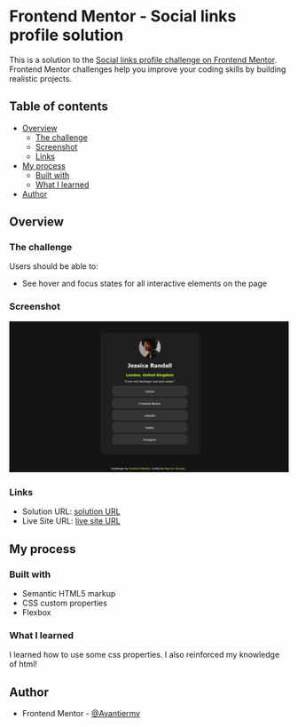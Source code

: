 # Frontend Mentor - Social links profile solution

This is a solution to the [Social links profile challenge on Frontend Mentor](https://www.frontendmentor.io/challenges/social-links-profile-UG32l9m6dQ). Frontend Mentor challenges help you improve your coding skills by building realistic projects. 

## Table of contents

- [Overview](#overview)
  - [The challenge](#the-challenge)
  - [Screenshot](#screenshot)
  - [Links](#links)
- [My process](#my-process)
  - [Built with](#built-with)
  - [What I learned](#what-i-learned)
- [Author](#author)


## Overview

### The challenge

Users should be able to:

- See hover and focus states for all interactive elements on the page

### Screenshot

![](./Web%20capture_5-2-2024_142747_.jpeg)

### Links

- Solution URL: [solution URL](https://github.com/Avantiermv/social-links-profile-main-challenge)
- Live Site URL: [live site URL](https://avantiermv.github.io/social-links-profile-main-challenge/)

## My process

### Built with

- Semantic HTML5 markup
- CSS custom properties
- Flexbox

### What I learned

I learned how to use some css properties. I also reinforced my knowledge of html!

## Author

- Frontend Mentor - [@Avantiermv](https://www.frontendmentor.io/profile/Avantiermv)
